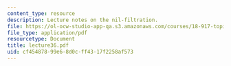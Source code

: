 ```yaml
---
content_type: resource
description: Lecture notes on the nil-filtration.
file: https://ol-ocw-studio-app-qa.s3.amazonaws.com/courses/18-917-topics-in-algebraic-topology-the-sullivan-conjecture-fall-2007/cf45487899e68d0cff4317f2258af573_lecture36.pdf
file_type: application/pdf
resourcetype: Document
title: lecture36.pdf
uid: cf454878-99e6-8d0c-ff43-17f2258af573
---
```

